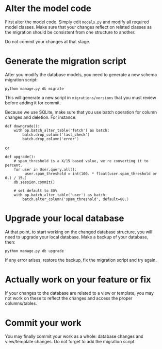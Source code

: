 Alter the model code
====================

First alter the model code. Simply edit ``models.py`` and modify all required model classes.
Make sure that your changes reflect on related classes as the migration should be consistent from one structure to another.

Do not commit your changes at that stage.

Generate the migration script
=============================

After you modify the database models, you need to generate a new schema
migration script:

```
python manage.py db migrate
```

This will generate a new script in ``migrations/versions`` that you must review
before adding it for commit.

Because we use SQLite, make sure that you use batch operation for column changes and deletion. For instance:

```
def downgrade():
    with op.batch_alter_table('fetch') as batch:
        batch.drop_column('last_check')
        batch.drop_column('error')
```

or

```
def upgrade():
    # spam_threshold is a X/15 based value, we're converting it to percent.
    for user in User.query.all():
         user.spam_threshold = int(100. * float(user.spam_threshold or 0.) / 15.)
    db.session.commit()

    # set default to 80%
    with op.batch_alter_table('user') as batch:
        batch.alter_column('spam_threshold', default=80.)
```

Upgrade your local database
===========================

At that point, to start working on the changed database structure, you will need to upgrade your local database. Make a backup of your database, then:

```
python manage.py db upgrade
```

If any error arises, restore the backup, fix the migration script and try again.

Actually work on your feature or fix
====================================

If your changes to the database are related to a view or template, you may not work on these to reflect the changes and access the proper columns/tables.

Commit your work
================

You may finally commit your work as a whole: database changes and view/template changes. Do not forget to add the migration script.
